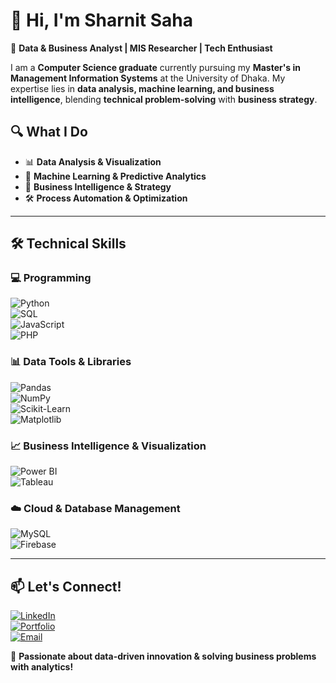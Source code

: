 # 👋 Hi, I'm Sharnit Saha  

🚀 **Data & Business Analyst | MIS Researcher | Tech Enthusiast**  

I am a **Computer Science graduate** currently pursuing my **Master's in Management Information Systems** at the University of Dhaka. My expertise lies in **data analysis, machine learning, and business intelligence**, blending **technical problem-solving** with **business strategy**.  

## 🔍 **What I Do**
- 📊 **Data Analysis & Visualization**  
- 🤖 **Machine Learning & Predictive Analytics**  
- 🏦 **Business Intelligence & Strategy**  
- 🛠️ **Process Automation & Optimization**  

---

## 🛠️ **Technical Skills**  

### **💻 Programming**  
![Python](https://img.shields.io/badge/Python-3776AB?style=for-the-badge&logo=python&logoColor=white)  
![SQL](https://img.shields.io/badge/SQL-CC2927?style=for-the-badge&logo=microsoft-sql-server&logoColor=white)  
![JavaScript](https://img.shields.io/badge/JavaScript-F7DF1E?style=for-the-badge&logo=javascript&logoColor=black)  
![PHP](https://img.shields.io/badge/PHP-777BB4?style=for-the-badge&logo=php&logoColor=white)  

### **📊 Data Tools & Libraries**  
![Pandas](https://img.shields.io/badge/Pandas-150458?style=for-the-badge&logo=pandas&logoColor=white)  
![NumPy](https://img.shields.io/badge/NumPy-013243?style=for-the-badge&logo=numpy&logoColor=white)  
![Scikit-Learn](https://img.shields.io/badge/Scikit--Learn-F7931E?style=for-the-badge&logo=scikit-learn&logoColor=white)  
![Matplotlib](https://img.shields.io/badge/Matplotlib-8E44AD?style=for-the-badge&logo=python&logoColor=white)  

### **📈 Business Intelligence & Visualization**  
![Power BI](https://img.shields.io/badge/Power%20BI-F2C811?style=for-the-badge&logo=power-bi&logoColor=black)  
![Tableau](https://img.shields.io/badge/Tableau-E97627?style=for-the-badge&logo=tableau&logoColor=white)  

### **☁️ Cloud & Database Management**  
![MySQL](https://img.shields.io/badge/MySQL-4479A1?style=for-the-badge&logo=mysql&logoColor=white)  
![Firebase](https://img.shields.io/badge/Firebase-FFCA28?style=for-the-badge&logo=firebase&logoColor=black)  

---

## 📫 **Let's Connect!**  
[![LinkedIn](https://img.shields.io/badge/LinkedIn-0A66C2?style=for-the-badge&logo=linkedin&logoColor=white)](https://www.linkedin.com/in/sharnitsaha)  
[![Portfolio](https://img.shields.io/badge/Portfolio-FF5722?style=for-the-badge&logo=web&logoColor=white)](https://yourportfolio.com)  
[![Email](https://img.shields.io/badge/Email-D14836?style=for-the-badge&logo=gmail&logoColor=white)](mailto:sharnitsaha@gmail.com)  

🚀 **Passionate about data-driven innovation & solving business problems with analytics!**  
